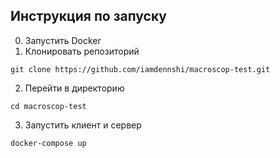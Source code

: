 ## Инструкция по запуску
0. Запустить Docker
1. Клонировать репозиторий
```
git clone https://github.com/iamdennshi/macroscop-test.git
```
2. Перейти в директорию
```
cd macroscop-test
```
3. Запустить клиент и сервер
```
docker-compose up

